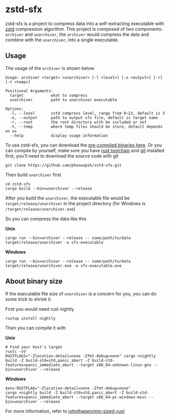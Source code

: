 # zstd-sfx

zstd-sfx is a project to compress data into a self-extracting executable with [zstd](https://github.com/facebook/zstd) compression algorithm. This project is composed of two components: `archiver` and `unarchiver`, the `archiver` would compress the data and combine with the `unarchiver`, into a single executable.

## Usage

The usage of the `archiver` is shown below

```
Usage: archiver <target> <unarchiver> [-l <level>] [-o <output>] [-r] [-t <temp>]

Positional Arguments:
  target            what to compress
  unarchiver        path to unarchiver executable

Options:
  -l, --level       zstd compress level, range from 0~23, default is 3
  -o, --output      path to output sfx file, default is target name
  -r, --root        the root directory with be included or not
  -t, --temp        where temp files should be store, default depends on os
  --help            display usage information
```

To use zstd-sfx, you can download the [pre-compiled binaries here](https://github.com/phoxwupsh/zstd-sfx/releases). Or you can compile by yourself, make sure you have [rust toolchain](https://www.rust-lang.org/tools/install) and [git](https://git-scm.com/) installed first, you'll need to download the source code with git

```shell
git clone https://github.com/phoxwupsh/zstd-sfx.git
```

Then build `unarchiver` first

```shell
cd zstd-sfx
cargo build --bin=unarchiver --release
```

After you build the `unarchiver`, the executable file would be `target/release/unarchiver` in the project directory (for Windows is `/target/release/unarchiver.exe`)

So you can compress the data like this

**Unix**

```shell
cargo run --bin=archiver --release -- some/path/to/data target/release/unarchiver -o sfx-executable
```

**Windows**
```shell
cargo run --bin=archiver --release -- some/path/to/data target/release/unarchiver.exe -o sfx-executable.exe
```

## About binary size

If the executable file size of `unarchiver` is a concern for you, you can do some trick to shrink it.

First you would need rust nightly

```shell
rustup install nightly
```

Then you can compile it with

**Unix**
```shell
# Find your host's target
rustc -vV
RUSTFLAGS="-Zlocation-detail=none -Zfmt-debug=none" cargo +nightly build -Z build-std=std,panic_abort -Z build-std-features=panic_immediate_abort --target x86_64-unknown-linux-gnu --bin=unarchiver --release
```

**Windows**
```shell
$env:RUSTFLAG="-Zlocation-detail=none -Zfmt-debug=none"
cargo +nightly build -Z build-std=std,panic_abort -Z build-std-features=panic_immediate_abort --target x86_64-pc-windows-msvc --bin=unarchiver --release
```

For more information, refer to [johnthagen/min-sized-rust](https://github.com/johnthagen/min-sized-rust)